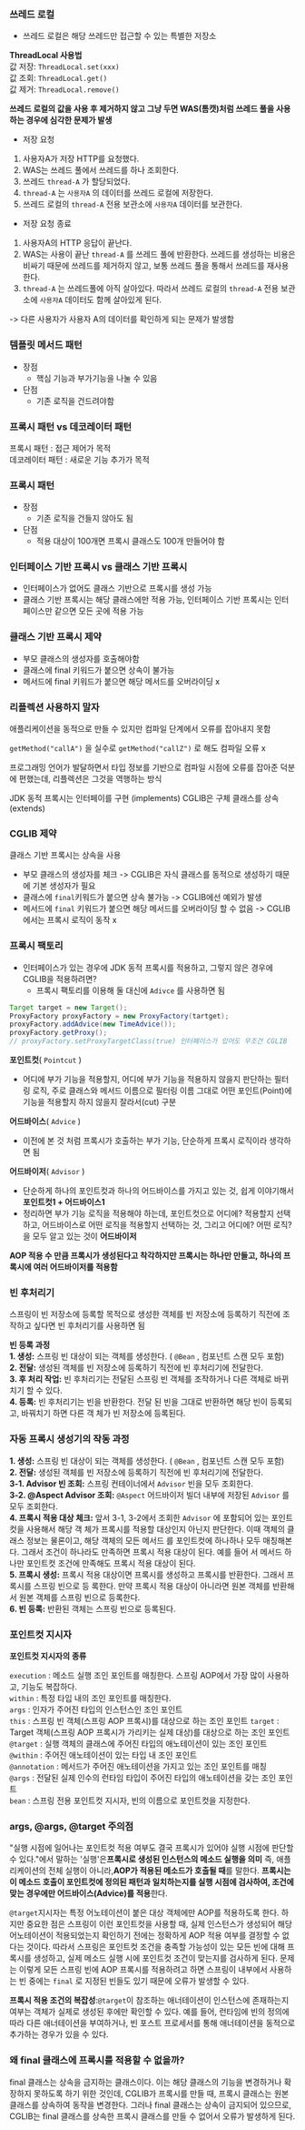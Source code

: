 ### 쓰레드 로컬
* 쓰레드 로컬은 해당 쓰레드만 접근할 수 있는 특별한 저장소  

**ThreadLocal 사용법**  
값 저장: `ThreadLocal.set(xxx)`  
값 조회: `ThreadLocal.get()`  
값 제거: `ThreadLocal.remove()`

**쓰레드 로컬의 값을 사용 후 제거하지 않고 그냥 두면 WAS(톰캣)처럼 쓰레드 풀을 사용하는 경우에 심각한 문제가 발생**

* 저장 요청
1. 사용자A가 저장 HTTP를 요청했다.
2. WAS는 쓰레드 풀에서 쓰레드를 하나 조회한다.
3. 쓰레드 `thread-A` 가 할당되었다.
4. `thread-A` 는 `사용자A` 의 데이터를 쓰레드 로컬에 저장한다.
5. 쓰레드 로컬의 `thread-A` 전용 보관소에 `사용자A` 데이터를 보관한다.

* 저장 요청 종료
1. 사용자A의 HTTP 응답이 끝난다.
2. WAS는 사용이 끝난 `thread-A` 를 쓰레드 풀에 반환한다. 쓰레드를 생성하는 비용은 비싸기 때문에 쓰레드를 제거하지 않고, 보통 쓰레드 풀을 통해서 쓰레드를 재사용한다.
3. `thread-A` 는 쓰레드풀에 아직 살아있다. 따라서 쓰레드 로컬의 `thread-A` 전용 보관소에 `사용자A` 데이터도 함께 살아있게 된다.

-> 다른 사용자가 사용자 A의 데이터를 확인하게 되는 문제가 발생함

### 템플릿 메서드 패턴

- 장점
    - 핵심 기능과 부가기능을 나눌 수 있음
- 단점
    - 기존 로직을 건드려야함

### 프록시 패턴 vs 데코레이터 패턴

프록시 패턴 : 접근 제어가 목적  
데코레이터 패턴 : 새로운 기능 추가가 목적

### 프록시 패턴

- 장점
    - 기존 로직을 건들지 않아도 됨
- 단점
    - 적용 대상이 100개면 프록시 클래스도 100개 만들어야 함

### 인터페이스 기반 프록시 vs 클래스 기반 프록시

- 인터페이스가 없어도 클래스 기반으로 프록시를 생성 가능
- 클래스 기반 프록시는 해당 클래스에만 적용 가능, 인터페이스 기반 프록시는 인터페이스만 같으면 모든 곳에 적용 가능

### 클래스 기반 프록시 제약

- 부모 클래스의 생성자를 호출해야함
- 클래스에 final 키워드가 붙으면 상속이 불가능
- 메서드에 final 키워드가 붙으면 해당 메서드를 오버라이딩 x

### 리플렉션 사용하지 말자

애플리케이션을 동적으로 만들 수 있지만 컴파일 단계에서 오류를 잡아내지 못함

`getMethod("callA")` 을 실수로 `getMethod("callZ")` 로 해도 컴파일 오류 x

프로그래밍 언어가 발달하면서 타입 정보를 기반으로 컴파일 시점에 오류를 잡아준 덕분에 편했는데, 리플렉션은 그것을 역행하는 방식

JDK 동적 프록시는 인터페이를 구현 (implements) CGLIB은 구체 클래스를 상속(extends)

### CGLIB 제약

클래스 기반 프록시는 상속을 사용

- 부모 클래스의 생성자를 체크 -> CGLIB은 자식 클래스를 동적으로 생성하기 때문에 기본 생성자가 필요
- 클래스에 `final`키워드가 붙으면 상속 불가능 -> CGLIB에선 예외가 발생
- 메서드에 `final` 키워드가 붙으면 해당 메서드를 오버라이딩 할 수 없음 -> CGLIB에서는 프록시 로직이 동작 x

### 프록시 팩토리
- 인터페이스가 있는 경우에 JDK 동적 프록시를 적용하고, 그렇지 않은 경우에 CGLIB을 적용하려면?
  - 프록시 팩토리를 이용해 둘 대신에 `Adivce` 를 사용하면 됨

```java
Target target = new Target();
ProxyFactory proxyFactory = new ProxyFactory(tartget);
proxyFactory.addAdvice(new TimeAdvice());
proxyFactory.getProxy();
// proxyFactory.setProxyTargetClass(true) 인터페이스가 있어도 무조건 CGLIB
```

**포인트컷**( `Pointcut` )
* 어디에 부가 기능을 적용할지, 어디에 부가 기능을 적용하지 않을지 판단하는 필터링 로직, 주로 클래스와 메서드 이름으로 필터링 이름 그대로 어떤 포인트(Point)에 기능을 적용할지 하지 않을지 잘라서(cut) 구분

**어드바이스**( `Advice` )  
* 이전에 본 것 처럼 프록시가 호출하는 부가 기능, 단순하게 프록시 로직이라 생각하면 됨

**어드바이저**( `Advisor` )  
* 단순하게 하나의 포인트컷과 하나의 어드바이스를 가지고 있는 것, 쉽게 이야기해서 **포인트컷1 + 어드바이스1**
* 정리하면 부가 기능 로직을 적용해야 하는데, 포인트컷으로 어디에? 적용할지 선택하고, 어드바이스로 어떤 로직을 적용할지 선택하는 것, 그리고 어디에? 어떤 로직?을 모두 알고 있는 것이 **어드바이저**

**AOP 적용 수 만큼 프록시가 생성된다고 착각하지만 프록시는 하나만 만들고, 하나의 프록시에 여러 어드바이저를 적용함**

### 빈 후처리기
스프링이 빈 저장소에 등록할 목적으로 생성한 객체를 빈 저장소에 등록하기 직전에 조작하고 싶다면 빈 후처리기를 사용하면 됨

**빈 등록 과정**  
**1. 생성:** 스프링 빈 대상이 되는 객체를 생성한다. ( `@Bean` , 컴포넌트 스캔 모두 포함)  
**2. 전달:** 생성된 객체를 빈 저장소에 등록하기 직전에 빈 후처리기에 전달한다.  
**3. 후 처리 작업:** 빈 후처리기는 전달된 스프링 빈 객체를 조작하거나 다른 객체로 바뀌치기 할 수 있다.  
**4. 등록:** 빈 후처리기는 빈을 반환한다. 전달 된 빈을 그대로 반환하면 해당 빈이 등록되고, 바꿔치기 하면 다른 객 체가 빈 저장소에 등록된다.

### 자동 프록시 생성기의 작동 과정  
**1. 생성:** 스프링 빈 대상이 되는 객체를 생성한다. ( `@Bean` , 컴포넌트 스캔 모두 포함)  
**2. 전달:** 생성된 객체를 빈 저장소에 등록하기 직전에 빈 후처리기에 전달한다.  
**3-1. Advisor 빈 조회:** 스프링 컨테이너에서 `Advisor` 빈을 모두 조회한다.  
**3-2. @Aspect Advisor 조회:** `@Aspect` 어드바이저 빌더 내부에 저장된 `Advisor` 를 모두 조회한다.  
**4. 프록시 적용 대상 체크:** 앞서 3-1, 3-2에서 조회한 `Advisor` 에 포함되어 있는 포인트컷을 사용해서 해당 객 체가 프록시를 적용할 대상인지 아닌지 판단한다. 이때 객체의 클래스 정보는 물론이고, 해당 객체의 모든 메서드 를 포인트컷에 하나하나 모두 매칭해본다. 그래서 조건이 하나라도 만족하면 프록시 적용 대상이 된다. 예를 들어 서 메서드 하나만 포인트컷 조건에 만족해도 프록시 적용 대상이 된다.  
**5. 프록시 생성:** 프록시 적용 대상이면 프록시를 생성하고 프록시를 반환한다. 그래서 프록시를 스프링 빈으로 등 록한다. 만약 프록시 적용 대상이 아니라면 원본 객체를 반환해서 원본 객체를 스프링 빈으로 등록한다.  
**6. 빈 등록:** 반환된 객체는 스프링 빈으로 등록된다.

### 포인트컷 지시자
**포인트컷 지시자의 종류**

`execution` : 메소드 실행 조인 포인트를 매칭한다. 스프링 AOP에서 가장 많이 사용하고, 기능도 복잡하다.  
`within` : 특정 타입 내의 조인 포인트를 매칭한다.  
`args` : 인자가 주어진 타입의 인스턴스인 조인 포인트  
`this` : 스프링 빈 객체(스프링 AOP 프록시)를 대상으로 하는 조인 포인트 
`target` : Target 객체(스프링 AOP 프록시가 가리키는 실제 대상)를 대상으로 하는 조인 포인트  
`@target` : 실행 객체의 클래스에 주어진 타입의 애노테이션이 있는 조인 포인트  
`@within` : 주어진 애노테이션이 있는 타입 내 조인 포인트  
`@annotation` : 메서드가 주어진 애노테이션을 가지고 있는 조인 포인트를 매칭  
`@args` : 전달된 실제 인수의 런타임 타입이 주어진 타입의 애노테이션을 갖는 조인 포인트  
`bean` : 스프링 전용 포인트컷 지시자, 빈의 이름으로 포인트컷을 지정한다.

### args, @args, @target 주의점
"실행 시점에 일어나는 포인트컷 적용 여부도 결국 프록시가 있어야 실행 시점에 판단할 수 있다."에서 말하는 '실행'은**프록시로 생성된 인스턴스의 메소드 실행을 의미** 즉, 애플리케이션의 전체 실행이 아니라,**AOP가 적용된 메소드가 호출될 때**를 말한다. **프록시는 이 메소드 호출이 포인트컷에 정의된 패턴과 일치하는지를 실행 시점에 검사하여, 조건에 맞는 경우에만 어드바이스(Advice)를 적용**한다.

`@target`지시자는 특정 어노테이션이 붙은 대상 객체에만 AOP를 적용하도록 한다. 하지만 중요한 점은 스프링이 이런 포인트컷을 사용할 때, 실제 인스턴스가 생성되어 해당 어노테이션이 적용되었는지 확인하기 전에는 정확하게 AOP 적용 여부를 결정할 수 없다는 것이다. 따라서 스프링은 포인트컷 조건을 충족할 가능성이 있는 모든 빈에 대해 프록시를 생성하고, 실제 메소드 실행 시에 포인트컷 조건이 맞는지를 검사하게 된다. 문제는 이렇게 모든 스프링 빈에 AOP 프록시를 적용하려고 하면 스프링이 내부에서 사용하는 빈 중에는 `final` 로 지정된 빈들도 있기 때문에 오류가 발생할 수 있다.

**프록시 적용 조건의 복잡성**:`@target`이 참조하는 애너테이션이 인스턴스에 존재하는지 여부는 객체가 실제로 생성된 후에만 확인할 수 있다. 예를 들어, 런타임에 빈의 정의에 따라 다른 애너테이션을 부여하거나, 빈 포스트 프로세서를 통해 애너테이션을 동적으로 추가하는 경우가 있을 수 있다.

### 왜 final 클래스에 프록시를 적용할 수 없을까?
final 클래스는 상속을 금지하는 클래스이다. 이는 해당 클래스의 기능을 변경하거나 확장하지 못하도록 하기 위한 것인데, CGLIB가 프록시를 만들 때, 프록시 클래스는 원본 클래스를 상속하여 동작을 변경한다. 그러나 final 클래스는 상속이 금지되어 있으므로, CGLIB는 final 클래스를 상속한 프록시 클래스를 만들 수 없어서 오류가 발생하게 된다.